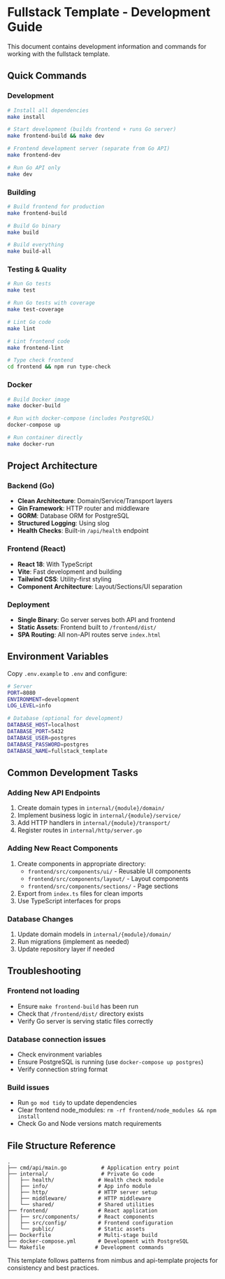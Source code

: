 # Fullstack Template - Development Guide

This document contains development information and commands for working with the fullstack template.

## Quick Commands

### Development
```bash
# Install all dependencies
make install

# Start development (builds frontend + runs Go server)
make frontend-build && make dev

# Frontend development server (separate from Go API)
make frontend-dev

# Run Go API only
make dev
```

### Building
```bash
# Build frontend for production
make frontend-build

# Build Go binary
make build

# Build everything
make build-all
```

### Testing & Quality
```bash
# Run Go tests
make test

# Run Go tests with coverage
make test-coverage

# Lint Go code
make lint

# Lint frontend code
make frontend-lint

# Type check frontend
cd frontend && npm run type-check
```

### Docker
```bash
# Build Docker image
make docker-build

# Run with docker-compose (includes PostgreSQL)
docker-compose up

# Run container directly
make docker-run
```

## Project Architecture

### Backend (Go)
- **Clean Architecture**: Domain/Service/Transport layers
- **Gin Framework**: HTTP router and middleware
- **GORM**: Database ORM for PostgreSQL
- **Structured Logging**: Using slog
- **Health Checks**: Built-in `/api/health` endpoint

### Frontend (React)
- **React 18**: With TypeScript
- **Vite**: Fast development and building
- **Tailwind CSS**: Utility-first styling
- **Component Architecture**: Layout/Sections/UI separation

### Deployment
- **Single Binary**: Go server serves both API and frontend
- **Static Assets**: Frontend built to `/frontend/dist/`
- **SPA Routing**: All non-API routes serve `index.html`

## Environment Variables

Copy `.env.example` to `.env` and configure:

```bash
# Server
PORT=8080
ENVIRONMENT=development
LOG_LEVEL=info

# Database (optional for development)
DATABASE_HOST=localhost
DATABASE_PORT=5432
DATABASE_USER=postgres
DATABASE_PASSWORD=postgres
DATABASE_NAME=fullstack_template
```

## Common Development Tasks

### Adding New API Endpoints
1. Create domain types in `internal/{module}/domain/`
2. Implement business logic in `internal/{module}/service/`
3. Add HTTP handlers in `internal/{module}/transport/`
4. Register routes in `internal/http/server.go`

### Adding New React Components
1. Create components in appropriate directory:
   - `frontend/src/components/ui/` - Reusable UI components
   - `frontend/src/components/layout/` - Layout components
   - `frontend/src/components/sections/` - Page sections
2. Export from `index.ts` files for clean imports
3. Use TypeScript interfaces for props

### Database Changes
1. Update domain models in `internal/{module}/domain/`
2. Run migrations (implement as needed)
3. Update repository layer if needed

## Troubleshooting

### Frontend not loading
- Ensure `make frontend-build` has been run
- Check that `/frontend/dist/` directory exists
- Verify Go server is serving static files correctly

### Database connection issues
- Check environment variables
- Ensure PostgreSQL is running (use `docker-compose up postgres`)
- Verify connection string format

### Build issues
- Run `go mod tidy` to update dependencies
- Clear frontend node_modules: `rm -rf frontend/node_modules && npm install`
- Check Go and Node versions match requirements

## File Structure Reference

```
.
├── cmd/api/main.go           # Application entry point
├── internal/                 # Private Go code
│   ├── health/              # Health check module
│   ├── info/                # App info module  
│   ├── http/                # HTTP server setup
│   ├── middleware/          # HTTP middleware
│   └── shared/              # Shared utilities
├── frontend/                # React application
│   ├── src/components/      # React components
│   ├── src/config/          # Frontend configuration
│   └── public/              # Static assets
├── Dockerfile               # Multi-stage build
├── docker-compose.yml       # Development with PostgreSQL
└── Makefile                # Development commands
```

This template follows patterns from nimbus and api-template projects for consistency and best practices.